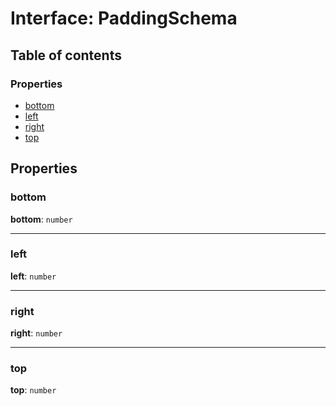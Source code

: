 # Interface: PaddingSchema

## Table of contents

### Properties

* [bottom](/auto-docs/free-layout-editor/interfaces/PaddingSchema-1.md#bottom)
* [left](/auto-docs/free-layout-editor/interfaces/PaddingSchema-1.md#left)
* [right](/auto-docs/free-layout-editor/interfaces/PaddingSchema-1.md#right)
* [top](/auto-docs/free-layout-editor/interfaces/PaddingSchema-1.md#top)

## Properties

### bottom

**bottom**: `number`

***

### left

**left**: `number`

***

### right

**right**: `number`

***

### top

**top**: `number`
